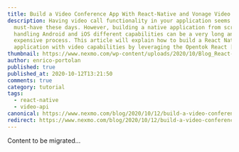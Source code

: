 ```yaml
---
title: Build a Video Conference App With React-Native and Vonage Video API
description: Having video call functionality in your application seems to be a
  must-have these days. However, building a native application from scratch and
  handling Android and iOS different capabilities can be a very long and
  expensive process. This article will explain how to build a React Native
  application with video capabilities by leveraging the Opentok React […]
thumbnail: https://www.nexmo.com/wp-content/uploads/2020/10/Blog_React-Native_Opentok_1200x600.png
author: enrico-portolan
published: true
published_at: 2020-10-12T13:21:50
comments: true
category: tutorial
tags:
  - react-native
  - video-api
canonical: https://www.nexmo.com/blog/2020/10/12/build-a-video-conference-app-with-react-native-and-vonage-video-api
redirect: https://www.nexmo.com/blog/2020/10/12/build-a-video-conference-app-with-react-native-and-vonage-video-api
---
```

Content to be migrated...
